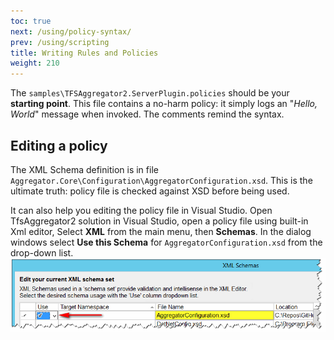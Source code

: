 ```yaml
---
toc: true
next: /using/policy-syntax/
prev: /using/scripting
title: Writing Rules and Policies
weight: 210
---
```

The `samples\TFSAggregator2.ServerPlugin.policies` should be your **starting point**. This file contains a no-harm policy: it simply logs an "_Hello, World_" message when invoked. The comments remind the syntax. 

## Editing a policy

The XML Schema definition is in file `Aggregator.Core\Configuration\AggregatorConfiguration.xsd`. This is the ultimate truth: policy file is checked against XSD before being used.

It can also help you editing the policy file in Visual Studio.
Open TfsAggregator2 solution in Visual Studio, open a policy file using built-in Xml editor, Select **XML** from the main menu, then **Schemas**. In the dialog windows select **Use this Schema** for `AggregatorConfiguration.xsd` from the drop-down list.
![Select AggregatorConfiguration.xsd](./VisualStudio-Xml-Schema.png)
